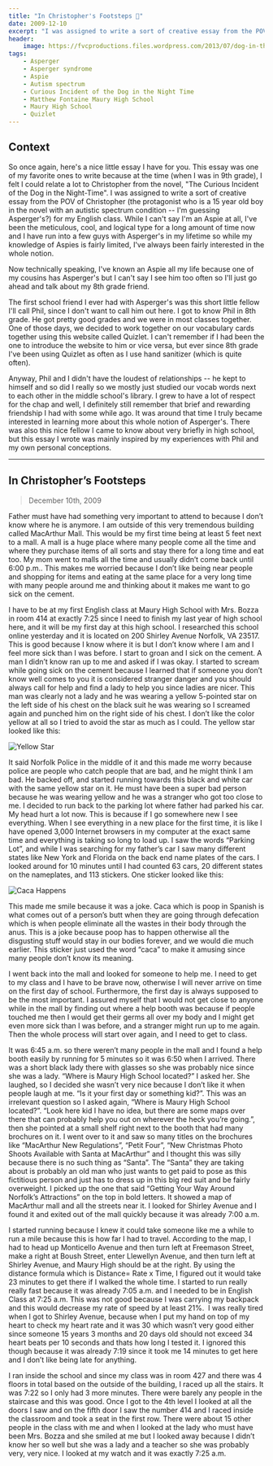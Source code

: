 ```yaml
---
title: "In Christopher's Footsteps 👣️"
date: 2009-12-10
excerpt: "I was assigned to write a sort of creative essay from the POV of Christopher (the protagonist who is a 15 year old boy in the novel with an autistic spectrum condition -- I'm guessing Aspergers?) for my English class."
header:
    image: https://fvcproductions.files.wordpress.com/2013/07/dog-in-the-night-time.png
tags:
    - Asperger
    - Asperger syndrome
    - Aspie
    - Autism spectrum
    - Curious Incident of the Dog in the Night Time
    - Matthew Fontaine Maury High School
    - Maury High School
    - Quizlet
---
```


## Context

So once again, here's a nice little essay I have for you. This essay was one of my favorite ones to write because at the time (when I was in 9th grade), I felt I could relate a lot to Christopher from the novel, "The Curious Incident of the Dog in the Night-Time". I was assigned to write a sort of creative essay from the POV of Christopher (the protagonist who is a 15 year old boy in the novel with an autistic spectrum condition -- I'm guessing Asperger's?) for my English class. While I can't say I'm an Aspie at all, I've been the meticulous, cool, and logical type for a long amount of time now and I have run into a few guys with Asperger's in my lifetime so while my knowledge of Aspies is fairly limited, I've always been fairly interested in the whole notion.

Now technically speaking, I've known an Aspie all my life because one of my cousins has Asperger's but I can't say I see him too often so I'll just go ahead and talk about my 8th grade friend.

The first school friend I ever had with Asperger's was this short little fellow I'll call Phil, since I don't want to call him out here. I got to know Phil in 8th grade. He got pretty good grades and we were in most classes together. One of those days, we decided to work together on our vocabulary cards together using this website called Quizlet. I can't remember if I had been the one to introduce the website to him or vice versa, but ever since 8th grade I've been using Quizlet as often as I use hand sanitizer (which is quite often).

Anyway, Phil and I didn't have the loudest of relationships -- he kept to himself and so did I really so we mostly just studied our vocab words next to each other in the middle school's library. I grew to have a lot of respect for the chap and well, I definitely still remember that brief and rewarding friendship I had with some while ago. It was around that time I truly became interested in learning more about this whole notion of Asperger's. There was also this nice fellow I came to know about very briefly in high school, but this essay I wrote was mainly inspired by my experiences with Phil and my own personal conceptions.

---

## In Christopher’s Footsteps

> December 10th, 2009

Father must have had something very important to attend to because I don’t know where he is anymore. I am outside of this very tremendous building called MacArthur Mall. This would be my first time being at least 5 feet next to a mall. A mall is a huge place where many people come all the time and where they purchase items of all sorts and stay there for a long time and eat too. My mom went to malls all the time and usually didn’t come back until 6:00 p.m.. This makes me worried because I don’t like being near people and shopping for items and eating at the same place for a very long time with many people around me and thinking about it makes me want to go sick on the cement.

I have to be at my first English class at Maury High School with Mrs. Bozza in room 414 at exactly 7:25 since I need to finish my last year of high school here, and it will be my first day at this high school. I researched this school online yesterday and it is located on 200 Shirley Avenue Norfolk, VA 23517. This is good because I know where it is but I don’t know where I am and I feel more sick than I was before. I start to groan and I sick on the cement. A man I didn’t know ran up to me and asked if I was okay. I started to scream while going sick on the cement because I learned that if someone you don’t know well comes to you it is considered stranger danger and you should always call for help and find a lady to help you since ladies are nicer. This man was clearly not a lady and he was wearing a yellow 5-pointed star on the left side of his chest on the black suit he was wearing so I screamed again and punched him on the right side of his chest. I don’t like the color yellow at all so I tried to avoid the star as much as I could. The yellow star looked like this:

![Yellow Star](https://fvcproductions.files.wordpress.com/2015/04/yellow-star.jpg)

It said Norfolk Police in the middle of it and this made me worry because police are people who catch people that are bad, and he might think I am bad. He backed off, and started running towards this black and white car with the same yellow star on it. He must have been a super bad person because he was wearing yellow and he was a stranger who got too close to me. I decided to run back to the parking lot where father had parked his car. My head hurt a lot now. This is because if I go somewhere new I see everything. When I see everything in a new place for the first time, it is like I have opened 3,000 Internet browsers in my computer at the exact same time and everything is taking so long to load up. I saw the words “Parking Lot”, and while I was searching for my father’s car I saw many different states like New York and Florida on the back end name plates of the cars. I looked around for 10 minutes until I had counted 63 cars, 20 different states on the nameplates, and 113 stickers. One sticker looked like this:

![Caca Happens](https://fvcproductions.files.wordpress.com/2015/04/caca-happens.jpg)

This made me smile because it was a joke. Caca which is poop in Spanish is what comes out of a person’s butt when they are going through defecation which is when people eliminate all the wastes in their body through the anus. This is a joke because poop has to happen otherwise all the disgusting stuff would stay in our bodies forever, and we would die much earlier. This sticker just used the word “caca” to make it amusing since many people don’t know its meaning.

I went back into the mall and looked for someone to help me. I need to get to my class and I have to be brave now, otherwise I will never arrive on time on the first day of school. Furthermore, the first day is always supposed to be the most important. I assured myself that I would not get close to anyone while in the mall by finding out where a help booth was because if people touched me then I would get their germs all over my body and I might get even more sick than I was before, and a stranger might run up to me again. Then the whole process will start over again, and I need to get to class.

It was 6:45 a.m. so there weren’t many people in the mall and I found a help booth easily by running for 5 minutes so it was 6:50 when I arrived. There was a short black lady there with glasses so she was probably nice since she was a lady. “Where is Maury High School located?” I asked her. She laughed, so I decided she wasn’t very nice because I don’t like it when people laugh at me. “Is it your first day or something kid?”. This was an irrelevant question so I asked again, “Where is Maury High School located?”. “Look here kid I have no idea, but there are some maps over there that can probably help you out on wherever the heck you’re going.”, then she pointed at a small shelf right next to the booth that had many brochures on it. I went over to it and saw so many titles on the brochures like “MacArthur New Regulations”, “Petit Four”, “New Christmas Photo Shoots Available with Santa at MacArthur” and I thought this was silly because there is no such thing as “Santa”. The “Santa” they are taking about is probably an old man who just wants to get paid to pose as this fictitious person and just has to dress up in this big red suit and be fairly overweight. I picked up the one that said “Getting Your Way Around Norfolk’s Attractions” on the top in bold letters. It showed a map of MacArthur mall and all the streets near it. I looked for Shirley Avenue and I found it and exited out of the mall quickly because it was already 7:00 a.m.

I started running because I knew it could take someone like me a while to run a mile because this is how far I had to travel. According to the map, I had to head up Monticello Avenue and then turn left at Freemason Street, make a right at Boush Street, enter Llewellyn Avenue, and then turn left at Shirley Avenue, and Maury High should be at the right. By using the distance formula which is Distance= Rate x Time, I figured out it would take 23 minutes to get there if I walked the whole time. I started to run really really fast because it was already 7:05 a.m. and I needed to be in English Class at 7:25 a.m. This was not good because I was carrying my backpack and this would decrease my rate of speed by at least 21%.  I was really tired when I got to Shirley Avenue, because when I put my hand on top of my heart to check my heart rate and it was 30 which wasn’t very good either since someone 15 years 3 months and 20 days old should not exceed 34 heart beats per 10 seconds and thats how long I tested it. I ignored this though because it was already 7:19 since it took me 14 minutes to get here and I don’t like being late for anything.

I ran inside the school and since my class was in room 427 and there was 4 floors in total based on the outside of the building, I raced up all the stairs. It was 7:22 so I only had 3 more minutes. There were barely any people in the staircase and this was good. Once I got to the 4th level I looked at all the doors I saw and on the fifth door I saw the number 414 and I raced inside the classroom and took a seat in the first row. There were about 15 other people in the class with me and when I looked at the lady who must have been Mrs. Bozza and she smiled at me but I looked away because I didn’t know her so well but she was a lady and a teacher so she was probably very, very nice. I looked at my watch and it was exactly 7:25 a.m.
